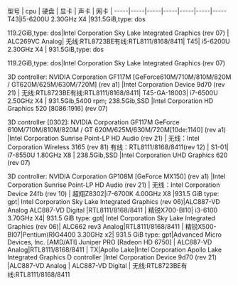 型号 | cpu | 硬盘 | 显卡 | 声卡 | 网卡 | 
-----|-----|-----|-----|-----|-----|-----
T43|i5-6200U 2.30GHz X4 |931.5GiB,type: dos<p>119.2GiB,type: dos|Intel Corporation Sky Lake Integrated Graphics (rev 07) | ALC269VC Analog| 无线:RTL8723BE有线:RTL8111/8168/8411|
T45| i5-6200U 2.30GHz X4 | 931.5GiB,type: dos<p>119.2GiB,type: dos|Intel Corporation Sky Lake Integrated Graphics (rev 07)<p>3D controller: NVIDIA Corporation GF117M [GeForce610M/710M/810M/820M / GT620M/625M/630M/720M] (rev a1) |Intel Corporation Device 9d70 (rev 21) | 无线:RTL8723BE有线:RTL8111/8168/8411|
T45-GA-18003| i7-6500U 2.50GHz X4 | 931.5Gib,5400 rpm; 238.5Gib,SSD |Intel Corporation HD Graphics 520 [8086:1916] (rev 07)<p>3D controller [0302]: NVIDIA Corporation GF117M GeForce 610M/710M/810M/820M / GT 620M/625M/630M/720M[10de:1140] (rev a1) |Intel Corporation Sunrise Point-LP HD Audio (rev 21) | 无线：Intel Corporation Wireless 3165 (rev 81)  有线：RTL8111/8168/8411(rev 12) |
S1-01| i7-8550U 1.80GHz X8 | 238.5Gib,SSD |Intel Corporation UHD Graphics 620 (rev 07)  <p> 3D controller: NVIDIA Corporation GP108M [GeForce MX150] (rev a1) |Intel Corporation Sunrise Point-LP HD Audio (rev 21) | 无线：Intel Corporation Device 24fb (rev 10) |
超翔Z8302|i7-6700K 4.00GHz X8 |931.5 GiB type: gpt| Intel Corporation Sky Lake Integrated Graphics (rev 06)|ALC887-VD Analog  ALC887-VD Digital |RTL8111/8168/8411 |
精锐X700-BI10| i3-6100 3.70GHz X4| 931.5 GiB type: gpt| Intel Corporation Sky Lake Integrated Graphics (rev 06)| ALC662 rev3 Analog|RTL8111/8168/8411 |
精锐X500-BI07|Pentium(R)G4400 3.30GHz x2| 931.5 GiB type: gpt|Advanced Micro Devices, Inc. [AMD/ATI] Juniper PRO [Radeon HD 6750] | ALC887-VD Analog|RTL8111/8168/8411 |
TX|Apollo Lake|Intel Corporation Apollo Lake Integrated Graphics D controller |Intel Corporation Device 9d70 (rev 21) |ALC887-VD Analog | ALC887-VD Digital | 无线:RTL8723BE有线:RTL8111/8168/8411
